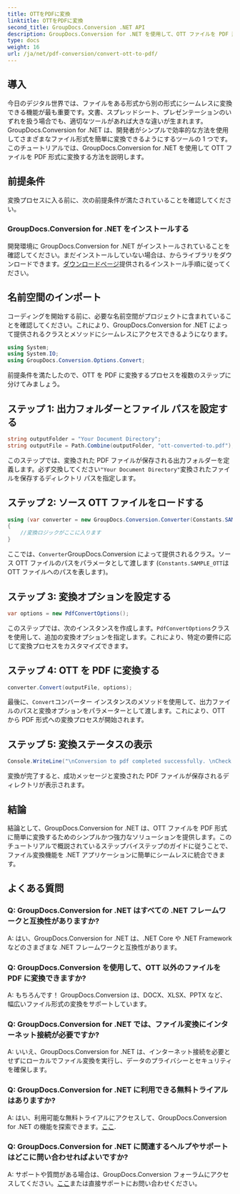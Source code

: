 ```yaml
---
title: OTTをPDFに変換
linktitle: OTTをPDFに変換
second_title: GroupDocs.Conversion .NET API
description: GroupDocs.Conversion for .NET を使用して、OTT ファイルを PDF 形式に簡単に変換する方法を学びます。ファイル変換を .NET アプリケーションにシームレスに統合します。
type: docs
weight: 16
url: /ja/net/pdf-conversion/convert-ott-to-pdf/
---
```

## 導入

今日のデジタル世界では、ファイルをある形式から別の形式にシームレスに変換できる機能が最も重要です。文書、スプレッドシート、プレゼンテーションのいずれを扱う場合でも、適切なツールがあれば大きな違いが生まれます。 GroupDocs.Conversion for .NET は、開発者がシンプルで効率的な方法を使用してさまざまなファイル形式を簡単に変換できるようにするツールの 1 つです。このチュートリアルでは、GroupDocs.Conversion for .NET を使用して OTT ファイルを PDF 形式に変換する方法を説明します。

## 前提条件

変換プロセスに入る前に、次の前提条件が満たされていることを確認してください。

### GroupDocs.Conversion for .NET をインストールする

開発環境に GroupDocs.Conversion for .NET がインストールされていることを確認してください。まだインストールしていない場合は、からライブラリをダウンロードできます。[ダウンロードページ](https://releases.groupdocs.com/conversion/net/)提供されるインストール手順に従ってください。

## 名前空間のインポート

コーディングを開始する前に、必要な名前空間がプロジェクトに含まれていることを確認してください。これにより、GroupDocs.Conversion for .NET によって提供されるクラスとメソッドにシームレスにアクセスできるようになります。

```csharp
using System;
using System.IO;
using GroupDocs.Conversion.Options.Convert;
```


前提条件を満たしたので、OTT を PDF に変換するプロセスを複数のステップに分けてみましょう。

## ステップ 1: 出力フォルダーとファイル パスを設定する

```csharp
string outputFolder = "Your Document Directory";
string outputFile = Path.Combine(outputFolder, "ott-converted-to.pdf");
```

このステップでは、変換された PDF ファイルが保存される出力フォルダーを定義します。必ず交換してください`"Your Document Directory"`変換されたファイルを保存するディレクトリ パスを指定します。

## ステップ 2: ソース OTT ファイルをロードする

```csharp
using (var converter = new GroupDocs.Conversion.Converter(Constants.SAMPLE_OTT))
{
    //変換ロジックがここに入ります
}
```

ここでは、`Converter`GroupDocs.Conversion によって提供されるクラス。ソース OTT ファイルのパスをパラメータとして渡します (`Constants.SAMPLE_OTT`は OTT ファイルへのパスを表します)。

## ステップ 3: 変換オプションを設定する

```csharp
var options = new PdfConvertOptions();
```

このステップでは、次のインスタンスを作成します。`PdfConvertOptions`クラスを使用して、追加の変換オプションを指定します。これにより、特定の要件に応じて変換プロセスをカスタマイズできます。

## ステップ 4: OTT を PDF に変換する

```csharp
converter.Convert(outputFile, options);
```

最後に、`Convert`コンバーター インスタンスのメソッドを使用して、出力ファイルのパスと変換オプションをパラメーターとして渡します。これにより、OTT から PDF 形式への変換プロセスが開始されます。

## ステップ 5: 変換ステータスの表示

```csharp
Console.WriteLine("\nConversion to pdf completed successfully. \nCheck output in {0}", outputFolder);
```

変換が完了すると、成功メッセージと変換された PDF ファイルが保存されるディレクトリが表示されます。

## 結論

結論として、GroupDocs.Conversion for .NET は、OTT ファイルを PDF 形式に簡単に変換するためのシンプルかつ強力なソリューションを提供します。このチュートリアルで概説されているステップバイステップのガイドに従うことで、ファイル変換機能を .NET アプリケーションに簡単にシームレスに統合できます。

## よくある質問

### Q: GroupDocs.Conversion for .NET はすべての .NET フレームワークと互換性がありますか?

A: はい、GroupDocs.Conversion for .NET は、.NET Core や .NET Framework などのさまざまな .NET フレームワークと互換性があります。

### Q: GroupDocs.Conversion を使用して、OTT 以外のファイルを PDF に変換できますか?

A: もちろんです！ GroupDocs.Conversion は、DOCX、XLSX、PPTX など、幅広いファイル形式の変換をサポートしています。

### Q: GroupDocs.Conversion for .NET では、ファイル変換にインターネット接続が必要ですか?

A: いいえ、GroupDocs.Conversion for .NET は、インターネット接続を必要とせずにローカルでファイル変換を実行し、データのプライバシーとセキュリティを確保します。

### Q: GroupDocs.Conversion for .NET に利用できる無料トライアルはありますか?

A: はい、利用可能な無料トライアルにアクセスして、GroupDocs.Conversion for .NET の機能を探索できます。[ここ](https://releases.groupdocs.com/).

### Q: GroupDocs.Conversion for .NET に関連するヘルプやサポートはどこに問い合わせればよいですか?

 A: サポートや質問がある場合は、GroupDocs.Conversion フォーラムにアクセスしてください。[ここ](https://forum.groupdocs.com/c/conversion/11)または直接サポートにお問い合わせください。